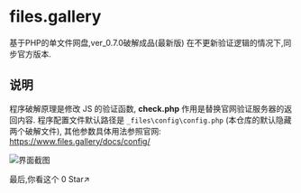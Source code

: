 # files.gallery

基于PHP的单文件网盘,ver_0.7.0破解成品(最新版)
在不更新验证逻辑的情况下,同步官方版本.

## 说明

程序破解原理是修改 JS 的验证函数, **check.php** 作用是替换官网验证服务器的返回内容.
程序配置文件默认路径是 `_files\config\config.php` (本仓库的默认隐藏两个破解文件), 其他参数具体用法参照官网: https://www.files.gallery/docs/config/

![界面截图](https://user-images.githubusercontent.com/80263760/201483231-205936be-ae52-41f0-8d97-c1edaa131cde.png)

最后,你看这个 0 Star↗️
